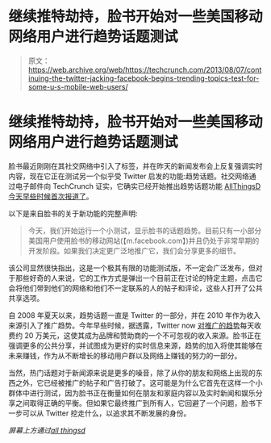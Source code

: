 # 继续推特劫持，脸书开始对一些美国移动网络用户进行趋势话题测试

> 原文：<https://web.archive.org/web/https://techcrunch.com/2013/08/07/continuing-the-twitter-jacking-facebook-begins-trending-topics-test-for-some-u-s-mobile-web-users/>

# 继续推特劫持，脸书开始对一些美国移动网络用户进行趋势话题测试

脸书最近刚刚在其社交网络中引入了标签，并在昨天的新闻发布会上反复强调实时内容，现在它正在测试另一个似乎受 Twitter 启发的功能:趋势话题。社交网络通过电子邮件向 TechCrunch 证实，它确实已经开始推出趋势话题功能 [AllThingsD 今天早些时候首次报道了](https://web.archive.org/web/20230404151721/http://allthingsd.com/20130807/facebook-takes-on-twitter-by-courting-celebrities-building-twittery-tools/?mod=atdtweet)。

以下是来自脸书的关于新功能的完整声明:

> 今天，我们开始运行一个小测试，显示脸书的话题趋势。目前只有一小部分美国用户使用脸书的移动网站(【m.facebook.com】)并且仍处于非常早期的开发阶段。如果我们决定更广泛地推广它，我们会分享更多的细节。

该公司显然很快指出，这是一个极其有限的功能测试版，不一定会广泛发布，但对于那些好奇的人来说，它的工作方式是弹出一个目前正在讨论的特定主题，点击它会将他们带到他们的网络和他们不一定联系的人的帖子和评论，这些人打开了公共共享选项。

自 2008 年夏天以来，趋势话题一直是 Twitter 的一部分，并在 2010 年作为收入来源引入了推广趋势。今年早些时候，据透露，Twitter now [对推广的趋势](https://web.archive.org/web/20230404151721/http://www.fastcompany.com/3005710/fast-feed/twitters-promoted-trends-cost-more-now-20000-day)每天收费约 20 万美元，这使其成为品牌和赞助商的一个不可忽视的收入来源。脸书正在强调更多的公共分享，并试图成为更好的实时信息来源，趋势的加入将使其能够在未来赚钱，作为从不断增长的移动用户群以及网络上赚钱的努力的一部分。

当然，热门话题对于新闻源来说是更多的噪音，除了从你的朋友和网络上出现的东西之外，它已经被推广的帖子和广告打破了。这可能是为什么它首先在这样一个小群体中进行测试，因为脸书正在衡量如何在朋友和家庭内容以及实时新闻和娱乐分享之间取得正确的平衡。但如果它最终推广到所有人，它回避了一个问题，脸书下一步可以从 Twitter 挖走什么，以追求其不断发展的身份。

*屏幕上方通过[all thingsd](https://web.archive.org/web/20230404151721/http://allthingsd.com/20130807/facebook-takes-on-twitter-by-courting-celebrities-building-twittery-tools/?mod=atdtweet)*